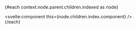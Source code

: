 <script>
    import {context as context2} from '@roxi/routify'
    export let context
</script>


{#each context.node.parent.children.indexed as node}
    <div>
        <svelte:component this={node.children.index.component} />
    </div>
{/each}